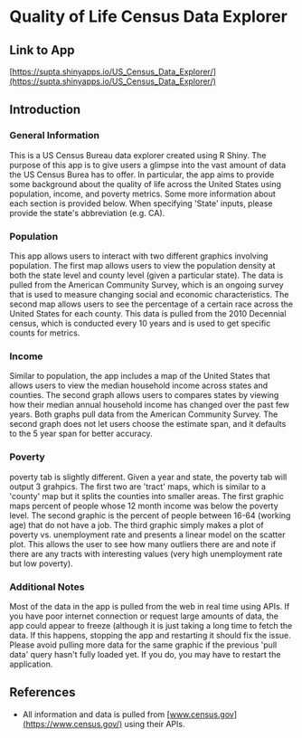 # Quality of Life Census Data Explorer

## Link to App

[https://supta.shinyapps.io/US_Census_Data_Explorer/](https://supta.shinyapps.io/US_Census_Data_Explorer/)

## Introduction

### General Information
This is a US Census Bureau data explorer created
using R Shiny. The purpose of this app is to give users a glimpse
into the vast amount of data the US Census Burea has to offer.
In particular, the app aims to provide some background about the
quality of life across the United States using population, 
income, and poverty metrics. Some more information about each
section is provided below. When specifying 'State' inputs, please
provide the state's abbreviation (e.g. CA).

### Population
This app allows users to interact with two different graphics
involving population. The first map allows users to view the population 
density at both the state level and county level (given a particular
state). The data is pulled from the American Community Survey, which is an 
ongoing survey that is used to measure changing social and economic characteristics.
The second map allows users to see the percentage of a certain race across the United States
for each county. This data is pulled from the 2010 Decennial census, which is 
conducted every 10 years and is used to get specific counts for metrics.

### Income
Similar to population, the app includes a map of the United States
that allows users to view the median household income across states and
counties. The second graph allows users to compares states by viewing
how their median annual household income has changed over the past few
years. Both graphs pull data from the American Community Survey. The second
graph does not let users choose the estimate span, and it defaults to the 5
year span for better accuracy.

### Poverty
 poverty tab is slightly different. Given a year and state,
the poverty tab will output 3 grahpics. The first two are 'tract' maps, which is similar
to a 'county' map but it splits the counties into smaller areas. The first graphic
maps percent of people whose 12 month income was below the poverty level. The second
graphic is the percent of people between 16-64 (working age) that do not have a job. The third
graphic simply makes a plot of poverty vs. unemployment rate and presents a linear model
on the scatter plot. This allows the user to see how many outliers there are and note
if there are any tracts with interesting values (very high unemployment rate but low poverty).

### Additional Notes
Most of the data in the app is pulled from the web in real time using APIs. 
If you have poor internet connection or request large amounts of data,
the app could appear to freeze (although it is just taking a long time
to fetch the data. If this happens,
stopping the app and restarting it should fix the issue. Please avoid
pulling more data for the same graphic if the previous 'pull data' query hasn't
fully loaded yet. If you do, you may have to restart the application.

## References

* All information and data is pulled from [www.census.gov](https://www.census.gov/) using
their APIs.
